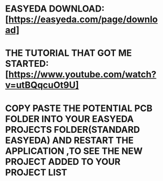 # EASYEDA DOWNLOAD:[https://easyeda.com/page/download]

# THE TUTORIAL THAT GOT ME STARTED:[https://www.youtube.com/watch?v=utBQqcuOt9U]

# COPY PASTE THE POTENTIAL PCB FOLDER INTO YOUR EASYEDA PROJECTS FOLDER(STANDARD EASYEDA) AND RESTART THE APPLICATION ,TO SEE THE NEW PROJECT ADDED TO YOUR PROJECT  LIST
